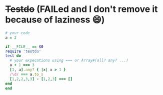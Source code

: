 # ~~Testdo~~ (FAILed and I don't remove it because of laziness :smile:)

```ruby
# your code
a = 2

if __FILE__ == $0
require 'testdo'
test do
  # your expecations using === or Array#(all? any? ...)
  a + 1 === 3
  [1, a].any? { |x| x > 1 }
  /\d/ === a.to_s
  [1,2,2,3,3] - [1,2,3] === []
end
end
```
